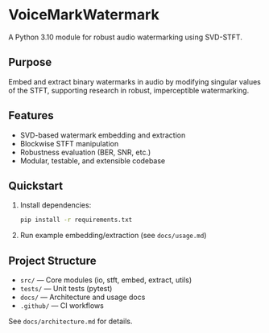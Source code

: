 # VoiceMarkWatermark

A Python 3.10 module for robust audio watermarking using SVD-STFT.

## Purpose
Embed and extract binary watermarks in audio by modifying singular values of the STFT, supporting research in robust, imperceptible watermarking.

## Features
- SVD-based watermark embedding and extraction
- Blockwise STFT manipulation
- Robustness evaluation (BER, SNR, etc.)
- Modular, testable, and extensible codebase

## Quickstart
1. Install dependencies:
   ```bash
   pip install -r requirements.txt
   ```
2. Run example embedding/extraction (see `docs/usage.md`)

## Project Structure
- `src/` — Core modules (io, stft, embed, extract, utils)
- `tests/` — Unit tests (pytest)
- `docs/` — Architecture and usage docs
- `.github/` — CI workflows

See `docs/architecture.md` for details.